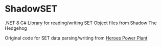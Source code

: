 # ShadowSET
.NET 8 C# Library for reading/writing SET Object files from Shadow The Hedgehog


Original code for SET data parsing/writing from [Heroes Power Plant](https://github.com/igorseabra4/HeroesPowerPlant/)
